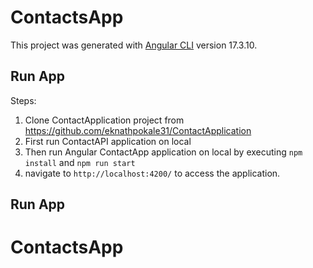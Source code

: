 # ContactsApp
This project was generated with [Angular CLI](https://github.com/angular/angular-cli) version 17.3.10.
## Run App
Steps:
   1. Clone ContactApplication project from https://github.com/eknathpokale31/ContactApplication
   2. First run ContactAPI application on local
   3. Then run Angular ContactApp application on local by executing `npm install` and `npm run start`
   4. navigate to `http://localhost:4200/` to access the application.
## Run App
# ContactsApp
